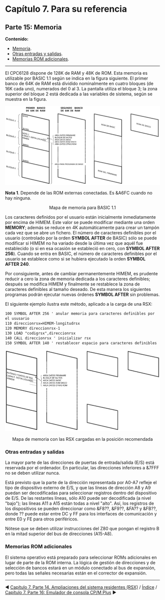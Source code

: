 # Capítulo 7. Para su referencia

## Parte 15: Memoria

**Contenido:**

* [Memoria](#memoria).
* [Otras entradas y salidas](#otras-entradas-y-salidas).
* [Memorias ROM adicionales](#memorias-rom-adicionales).

***

El CPC6128 dispone de 128K de RAM y 48K de ROM. Esta memoria es utilizable por BASIC 1.1 según se indica en la figura siguiente. El primer banco de 64K de RAM está dividido nominalmente en cuatro bloques (de 16K cada uno), numerados del 0 al 3. La pantalla utiliza el bloque 3; la zona superior del bloque 2 está dedicada a las variables de sistema, según se muestra en la figura.

![](svg/c07-p15-i01.svg)

**Nota 1**. Depende de las ROM externas conectadas. Es &A6FC cuando no hay ninguna.

<center>Mapa de memoria para BASIC 1.1</center>

Los caracteres definidos por el usuario están inicialmente inmediatamente por encima de HIMEM. Este valor se puede modificar mediante una orden **MEMORY**; además se reduce en 4K automáticamente para crear un tampón cada vez que se abre un fichero. El número de caracteres definibles por el usuario (controlado por la orden **SYMBOL AFTER** de BASIC) sólo se puede modificar si HIMEM no ha variado desde la última vez que aquél fue establecido (o si en esa ocasión se estableció en cero, con **SYMBOL AFTER 256**). Cuando se entra en BASIC, el número de caracteres definibles por el usuario se establece como si se hubiera ejecutado la orden **SYMBOL AFTER 240**.

Por consiguiente, antes de cambiar permanentemente HIMEM, es prudente reducir a cero la zona de memoria dedicada a los caracteres definibles; después se modifica HIMEM y finalmente se restablece la zona de caracteres definibles al tamaño deseado. De esta manera los siguientes programas podrán ejecutar nuevas órdenes **SYMBOL AFTER** sin problemas.

El siguiente ejemplo ilustra este método, aplicado a la carga de una RSX: 

```basic
100 SYMBOL AFTER 256 ' anular memoria para caracteres definibles por el ususario
110 direccionrsx=HIMEM-longitudrsx
120 MEMORY direccionrsx-1
130 LOAD "codigrsx",direccionrsx
140 CALL direccionrsx ' inicializar rsx
150 SYMBOL AFTER 140 ' restablecer espacio para caracteres definibles
```

![](svg/c07-p15-i02.svg)

<center>Mapa de memoria con las RSX cargadas en la posición recomendada</center>

### Otras entradas y salidas
La mayor parte de las direcciones de puertas de entrada/salida (E/S) está reservada por el ordenador. En particular, las direcciones inferiores a &7FFF no se deben utilizar nunca.

Está previsto que la parte de la dirección representada por A0-A7 refleje el tipo de dispositivo externo de E/S, y que las líneas de dirección A8 y A9 puedan ser decodificadas para seleccionar registros dentro del dispositivo de E/S. De las restantes líneas, sólo A10 puede ser decodificada (a nivel "bajo"); las líneas A11 a A15 están todas a nivel "alto". Así, los registros de los dispositivos se pueden direccionar como &F8??, &F9??, &FA?? y &FB??, donde ?? puede estar entre DC y FF para los interfaces de comunicación y entre E0 y FE para otros periféricos.

Nótese que se deben utilizar instrucciones del Z80 que pongan el registro B en la mitad superior del bus de direcciones (A15-A8).

### Memorias ROM adicionales
El sistema operativo está preparado para seleccionar ROMs adicionales en lugar de parte de la ROM interna. La lógica de gestión de direcciones y de selección de bancos estará en un módulo conectado al bus de expansión, pero todas las señales necesarias están en el corrector de expansión.



***

&#9664; [Capítulo 7. Parte 14. Ampliaciones del sistema residentes (RSX)](7.14.-Ampliaciones-del-sistema-residentes-RSX)   /  [Índice](0.03.-Contenido)  /   [Capítulo 7. Parte 16: Emulador de consola CP/M Plus](7.16.-Emulador-de-consola-CP-M-Plus) &#9654;